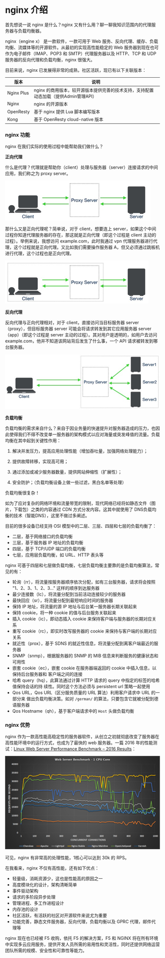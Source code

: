 # nginx 介绍

首先想说一说 nginx 是什么？nginx 又有什么用？聊一聊我知识范围内的代理服务器与负载均衡器。



nginx（engine x） 是一款软件，一款可用于 Web 服务、反向代理、缓存、负载均衡、流媒体等的开源软件。从最初的实现高性能稳定的 Web 服务器到现在也可作为电子邮件（IMAP、POP3 和 SMTP）代理服务器以及 HTTP、TCP 和 UDP 服务器的反向代理和负载均衡，nginx 很强大。



目前来说，nginx 已发展得非常的成熟，社区活跃，现已有以下关联版本：

| 版本       | 说明                                                         |
| ---------- | ------------------------------------------------------------ |
| Nginx Plus | nginx 的商用版本，较开源版本提供完善的技术支持，支持配置动态加载（提供Admin管理API） |
| Nginx      | nginx 的开源版本                                             |
| OpenResty  | 基于 nginx 提供 Lua 脚本编写版本                             |
| Kong       | 基于 OpenResty cloud-native 版本                             |

### nginx 功能

nginx 在我们实际的使用过程中能帮助我们做什么？

**正向代理**

什么是代理？代理就是帮助你（client）处理与服务器（server）连接请求的中间应用，我们称之为 proxy server。

![proxy](asserts/proxy.jpg)

那什么又是正向代理呢？简单说，对于 client，想要连上 server，如果这个中间过程你知道代理服务器的存在，那这就是正向代理（即这个过程是 client 主动的过程）。举例来说，我想访问 example.com，此时我通过 vpn 代理服务器进行代理，这个过程就是正向代理。又比如我们需要操作服务器 A，但又必须通过跳板机进行代理，这个过程也是正向代理。

![forward-proxy](asserts/forward-proxy.jpg)

**反向代理**

反向代理与正向代理相对，对于 client，直接访问当目标服务器 server（proxy），但目标服务器 server 可能会将请求转发到其它应用服务器 server（app）（即这个过程是 server 主动的过程）。其对用户是透明的，如用户去访问 example.com，他并不知道该网站背后发生了什么事，一个 API 请求被转发到哪台服务器。

![reverse-proxy](asserts/reverse-proxy.jpg)



**负载均衡**

负载均衡的需求来自什么？来自于因业务量的快速提升对服务器造成的压力，也因此使得我们不得不改变单一服务器的架构模式以应对海量或突发峰值的流量。负载均衡在其中起到关键性作用：

1. 解决并发压力，提高应用处理性能（增加吞吐量，加强网络处理能力）；

2. 提供故障转移，实现高可用；

3. 通过添加或减少服务器数量，提供网站伸缩性（扩展性）；

4. 安全防护；（负载均衡设备上做一些过滤，黑白名单等处理）

负载均衡很复杂！

如为了应对复杂的网络环境和流量带宽的限制，现代网络已经将如静态文件（图片，下载包）之类的内容通过 CDN 方式分发内容。这其中就使用了 DNS负载均衡的技术（智能DNS），这里不做过多阐述。

目前的很多设备已经支持 OSI 模型中的二层、三层、四层和七层的负载均衡了：

* 二层，基于网络接口的负载均衡
* 三层，基于服务器 IP 地址的负载均衡
* 四层，基于 TCP/UDP 端口的负载均衡
* 七层，应用层负载均衡，如 URL、HTTP 表头等

nginx 可基于四层和七层做负载均衡，七层负载均衡主要靠的是负载均衡算法，常见的有：

* 轮询（rr），将流量按服务器顺序依次分配，如有三台服务器，请求将会按照 "1、2、3、1、2、3..." 这样的顺序到达服务器
* 最少连接数（lc），将流量分配到当前活动连接较少的服务器
* 最快回应（sr），将流量分配到最短响应时间的服务器
* 保持 IP 地址，将流量的源 IP 地址与后台某一服务器长期关联起来
* 保持 cookie，将一种 cookie 的值与后台服务关联起来
* 插入 cookie（ic），即动态插入 cookie 来保持客户端与服务器的长期对应关系
* 重写 cookie（rc），即实时改写服务器的 cookie 来保持与客户端的长期对应关系
* 就近性（prox），基于 SDNS 的就近性信息，将流量分配到离客户端最近的服务器
* SNMP（snmp），根据服务器的 SNMP 的 MIB 信息来判断服务的健康状态和可用性
* 嵌套 cookie（ec），嵌套 cookie 在服务器端返回的 cookie 中插入信息，以保持后台服务器和 客户端之间的连接
* 哈希 query（hq），此算法通过计算 HTTP 请求的 query 中指定的标签的哈希值保持会话的持 续性。同时这个方法必须与 persistent url 策略一起使用
* Qos URL，Qos URL（区分服务质量的 URL 算法）利用客户请求中 URL 的一部分来 做出负载均衡决策。如对 `/german/` 的算法，只要包含它就被分配到德语服务器
* Qos Hostname（qh），基于客户端请求中的 `Host` 头做负载均衡

### nginx 优势

nginx 作为一款高性能高稳定性的服务器软件，从创立之初就彻底改变了服务器在高性能环境中的运行方式，也成为了最快的 web 服务器。一篇 2016 年的性能测试：[Linux Web Server Performance Benchmark – 2016 Results](https://www.rootusers.com/linux-web-server-performance-benchmark-2016-results/)：

![web-server-performance-benchmark-1-cpu-core-1](asserts/web-server-performance-benchmark-1-cpu-core-1.jpg)

可见，nginx 有非常高的处理性能，1核心可以达到 30k 的 RPS。

在我看来，nginx 不仅有高性能，还有如下优点：

* 轻量级，消耗资源少，这也是性能高的原因之一
* 高度模块化的设计，架构清晰简单
* 事件驱动架构
* 请求的多阶段异步处理
* 管理进程、多工作进程设计
* 内存池的设计
* 社区活跃，有活跃的社区对开源软件来说尤为重要
* 功能完善，静态文件服务器，反向代理，负载均衡以及 GPRC 代理，邮件代理等

nginx 现在也已经被 F5 收购，依托 F5 的解决方案，F5 和 NGINX 将在所有环境中实现多云应用服务，提供开发人员所需的易用性和灵活性，同时还提供网络运营团队所需的规模、安全性和可靠性等能力。



